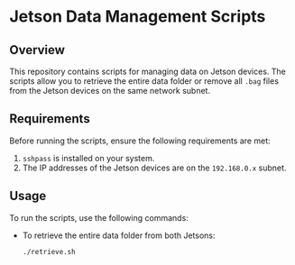 # Jetson Data Management Scripts

## Overview
This repository contains scripts for managing data on Jetson devices. The scripts allow you to retrieve the entire data folder or remove all `.bag` files from the Jetson devices on the same network subnet.

## Requirements
Before running the scripts, ensure the following requirements are met:

1. `sshpass` is installed on your system.
2. The IP addresses of the Jetson devices are on the `192.168.0.x` subnet.

## Usage
To run the scripts, use the following commands:

- To retrieve the entire data folder from both Jetsons:
  ```sh
  ./retrieve.sh

